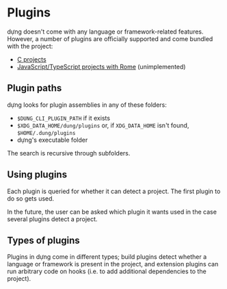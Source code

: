 # Plugins

dựng doesn't come with any language or framework-related features. However, a number of plugins are officially
supported and come bundled with the project:

- [C projects](/plugins/c)
- [JavaScript/TypeScript projects with Rome](/plugins/rome) (unimplemented)

## Plugin paths

dựng looks for plugin assemblies in any of these folders:

- `$DUNG_CLI_PLUGIN_PATH` if it exists
- `$XDG_DATA_HOME/dung/plugins` or, if `XDG_DATA_HOME` isn't found, `$HOME/.dung/plugins`
- dựng's executable folder

The search is recursive through subfolders.

## Using plugins

Each plugin is queried for whether it can detect a project. The first plugin to do so gets used.

In the future, the user can be asked which plugin it wants used in the case several plugins detect a project.

## Types of plugins

Plugins in dựng come in different types; build plugins detect whether a language or framework is present in the
project, and extension plugins can run arbitrary code on hooks (i.e. to add additional dependencies to the project).